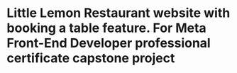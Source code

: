 # Little Lemon Restaurant website with booking a table feature. For Meta Front-End Developer professional certificate capstone project
